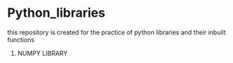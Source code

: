 # Python_libraries
this repository is created for the practice of python libraries and their inbuilt functions

1. NUMPY LIBRARY 

